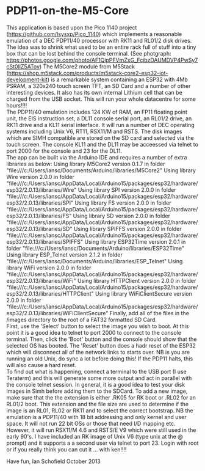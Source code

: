 # PDP11-on-the-M5-Core

  This application is based upon the Pico 1140 project (https://github.com/Isysxp/Pico_1140) which implements a reasonable emulation
of a DEC PDP11/40 processor with RK11 and RL01/2 disk drives. The idea was to shrink what used to be an entire rack full of stuff
into a tiny box that can be lost behind the console terminal. (See photgraph: https://photos.google.com/photo/AF1QipPFVmZxG_FcibzDAUMDVP4PwSy7cSt0lIZ5ATov)
The M5Core2 module from M5Stack
(https://shop.m5stack.com/products/m5stack-core2-esp32-iot-development-kit) is a remarkable system containing an ESP32 with 4Mb PSRAM,
a 320x240 touch screen TFT, an SD Card and a number of other interesting devices. It also has its own internal Lithium cell that
can be charged from the USB socket. This will run your whole datacentre for some hours!!!! <br>
  The PDP11/40 emulation includes 124 KW of RAM, an FP11 floating point unit, the EIS instruction set,
a DL11 console serial port, an RL01/2 drive, an RK11 drive and a KL11 serial interface. It will run a number of DEC operating systems
including Unix V6, RT11, RSX11/M and RSTS. The disk images which are SIMH compatible are stored on the SD card and selected via the touch screen.
The console KL11 and the DL11 may be acceessed via telnet to port 2000 for the console and 23 for the DL11.<br>
   The app can be built via the Arduino IDE and requires a number of extra libraries as below:
Using library M5Core2 version 0.1.7 in folder "file:///c:/Users/iansc/Documents/Arduino/libraries/M5Core2"
Using library Wire version 2.0.0 in folder "file:///c:/Users/iansc/AppData/Local/Arduino15/packages/esp32/hardware/esp32/2.0.13/libraries/Wire"
Using library SPI version 2.0.0 in folder "file:///c:/Users/iansc/AppData/Local/Arduino15/packages/esp32/hardware/esp32/2.0.13/libraries/SPI"
Using library FS version 2.0.0 in folder "file:///c:/Users/iansc/AppData/Local/Arduino15/packages/esp32/hardware/esp32/2.0.13/libraries/FS"
Using library SD version 2.0.0 in folder "file:///c:/Users/iansc/AppData/Local/Arduino15/packages/esp32/hardware/esp32/2.0.13/libraries/SD"
Using library SPIFFS version 2.0.0 in folder "file:///c:/Users/iansc/AppData/Local/Arduino15/packages/esp32/hardware/esp32/2.0.13/libraries/SPIFFS"
Using library ESP32Time version 2.0.1 in folder "file:///c:/Users/iansc/Documents/Arduino/libraries/ESP32Time"
Using library ESP_Telnet version 2.1.2 in folder "file:///c:/Users/iansc/Documents/Arduino/libraries/ESP_Telnet"
Using library WiFi version 2.0.0 in folder "file:///c:/Users/iansc/AppData/Local/Arduino15/packages/esp32/hardware/esp32/2.0.13/libraries/WiFi"
Using library HTTPClient version 2.0.0 in folder "file:///c:/Users/iansc/AppData/Local/Arduino15/packages/esp32/hardware/esp32/2.0.13/libraries/HTTPClient"
Using library WiFiClientSecure version 2.0.0 in folder "file:///c:/Users/iansc/AppData/Local/Arduino15/packages/esp32/hardware/esp32/2.0.13/libraries/WiFiClientSecure"
Finally, add all of the files in the /images directory to the root of a FAT32 formatted SD Card.
<br>
  First, use the 'Select' button to select the image you wish to boot. At this point it is a good idea to telnet to port 2000 to connect to the console terminal.
Then, click the 'Boot' button and the console should show that the selected OS has booted. The 'Reset' button does a hadr reset of the ESP32 which will
disconnect all of the network links to starts over. NB is you are running an old Unix, do sync a lot before doing this! If the PDP11 halts, this will also
cause a hard reset. <br>
  To find out what is happening, connect a terminal to the USB port (I use Teraterm) and this will generate some more output and act in parallel with
the console telnet session. In general, it is a good idea to test your disk images in Simh before adding them to the SDCard.
To add a new image, make sure that the the extension is either .RK05 for RK boot or .RL02 for an RL01/2 boot. This extension and the file
size are used to determine if the image is an RL01, RL02 or RK11 and to select the correct bootstrap. NB the emulation is a PDP11/40 with 18 bit addressing
and only kernel and user space. It will not run 22 bit OSs or those that need I/D mapping etc. However, it will run RSX11/M 4.6 and RSTS/E V9 which
were still used in the early 90's. I have included an RK image of Unix V6 (type unix at the @ prompt) and it supports a a second user via telnet to port 23.
Login with root or if you really think you can cut it ... with ken!!!!<br>

Have fun,
Ian Schofield
October 2013
